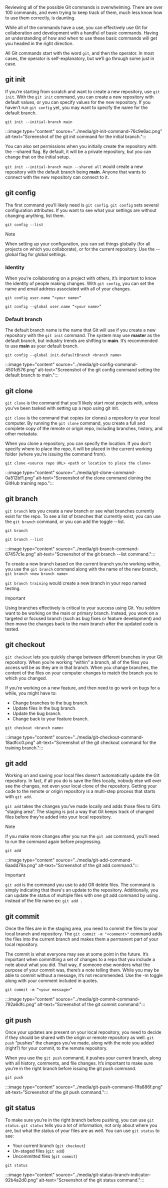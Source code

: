 
Reviewing all of the possible Git commands is overwhelming. There are over 100 commands, and even trying to keep track of them, much less know how to use them correctly, is daunting.

While all of the commands have a use, you can effectively use Git for collaboration and development with a handful of basic commands. Having an understanding of how and when to use these basic commands will get you headed in the right direction.

All Git commands start with the word `git`, and then the operator. In most cases, the operator is self-explanatory, but we’ll go through some just in case.

## git init

If you’re starting from scratch and want to create a new repository, use `git init`. With the `git init` command, you can create a new repository with default values, or you can specify values for the new repository. If you haven’t run `git config` yet, you may want to specify the name for the default branch.

`git init --initial-branch main`

:::image type="content" source="../media/git-init-command-76c9e6ac.png" alt-text="Screenshot of the git init command for the initial branch.":::


You can also set permissions when you initially create the repository with the --shared flag. By default, it will be a private repository, but you can change that on the initial setup.

`git init --initial-branch main --shared all` would create a new repository with the default branch being **main**. Anyone that wants to connect with the new repository can connect to it.

## git config

The first command you’ll likely need is `git config`. `git config` sets several configuration attributes. If you want to see what your settings are without changing anything, list them.

`git config --list`

> [!NOTE]
> When setting up your configuration, you can set things globally (for all projects on which you collaborate), or for the current repository. Use the --global flag for global settings.

### Identity

When you’re collaborating on a project with others, it’s important to know the identity of people making changes. With `git config`, you can set the name and email address associated with all of your changes.

`git config user.name “<your name>”`

`git config --global user.name “<your name>”`

### Default branch

The default branch name is the name that Git will use if you create a new repository with the `git init` command. The system may use **master** as the default branch, but industry trends are shifting to **main**. It’s recommended to use **main** as your default branch.

`git config --global init.defaultBranch <branch name>`

:::image type="content" source="../media/git-config-command-4501d576.png" alt-text="Screenshot of the git config command setting the default branch to main.":::


## git clone

`git clone` is the command that you’ll likely start most projects with, unless you’ve been tasked with setting up a repo using git init.

`git clone` is the command that copies (or clones) a repository to your local computer. By running the `git clone` command, you create a full and complete copy of the remote or origin repo, including branches, history, and other metadata.

When you clone a repository, you can specify the location. If you don’t specify where to place the repo, it will be placed in the current working folder (where you’re issuing the command from).

`git clone <source repo URL> <path or location to place the clone>`

:::image type="content" source="../media/git-clone-command-0a512bf1.png" alt-text="Screenshot of the clone command cloning the GitHub training repo.":::


## git branch

`git branch` lets you create a new branch or see what branches currently exist for the repo. To see a list of branches that currently exist, you can use the `git branch` command, or you can add the toggle --list.

`git branch`

`git branch --list`

:::image type="content" source="../media/git-branch-command-67457c1e.png" alt-text="Screenshot of the git branch --list command.":::


To create a new branch based on the current branch you’re working within, you use the `git branch` command along with the name of the new branch, `git branch <new branch name>`

`git branch training` would create a new branch in your repo named testing.

> [!IMPORTANT]
> Using branches effectively is critical to your success using Git. You seldom want to be working on the main or primary branch. Instead, you work on a targeted or focused branch (such as bug fixes or feature development) and then move the changes back to the main branch after the updated code is tested.<br>

## git checkout

`git checkout` lets you quickly change between different branches in your Git repository. When you’re working “within” a branch, all of the files you access will be as they are in that branch. When you change branches, the content of the files on your computer changes to match the branch you to which you changed.

If you’re working on a new feature, and then need to go work on bugs for a while, you might have to:

 -  Change branches to the bug branch.
 -  Update files in the bug branch.
 -  Update the bug branch.
 -  Change back to your feature branch.

`git checkout <branch name>`

:::image type="content" source="../media/git-checkout-command-18adfcc0.png" alt-text="Screenshot of the git checkout command for the training branch.":::


## git add

Working on and saving your local files doesn’t automatically update the Git repository. In fact, if all you do is save the files locally, nobody else will ever see the changes, not even your local clone of the repository. Getting your code to the remote or origin repository is a multi-step process that starts with `git add`.

`git add` takes the changes you’ve made locally and adds those files to Git’s “staging area”. The staging is just a way that Git keeps track of changed files before they’re added into your local repository.

> [!NOTE]
> If you make more changes after you run the `git add` command, you’ll need to run the command again before progressing.

`git add`

:::image type="content" source="../media/git-add-command-6aadd79a.png" alt-text="Screenshot of the git add command.":::


> [!IMPORTANT]
> `git add` is the command you use to add OR delete files. The command is simply indicating that there's an update to the repository. Additionally, you can update the status of multiple files with one git add command by using . instead of the file name ex: `git add .`

## git commit

Once the files are in the staging area, you need to commit the files to your local branch and repository. The `git commit -m "<comment>"` command adds the files into the current branch and makes them a permanent part of your local repository.

The commit is what everyone may see at some point in the future. It’s important when committing a set of changes to a repo that you include a note about what you did. That way, if someone else wonders what the purpose of your commit was, there’s a note telling them. While you may be able to commit without a message, it’s not recommended. Use the -m toggle along with your comment included in quotes.

`git commit -m “<your message>”`

:::image type="content" source="../media/git-commit-command-792a6dfc.png" alt-text="Screenshot of the git commit command.":::


## git push

Once your updates are present on your local repository, you need to decide if they should be shared with the origin or remote repository as well. `git push` “pushes” the changes you’ve made, along with the note you added (right?) for your commit, to the remote repository.

When you use the `git push` command, it pushes your current branch, along with all history, comments, and file changes. It’s important to make sure you’re in the right branch before issuing the git push command.

`git push`

:::image type="content" source="../media/git-push-command-1ffa886f.png" alt-text="Screenshot of the git push command.":::


## git status

To make sure you’re in the right branch before pushing, you can use `git status`. `git status` tells you a lot of information, not only about where you are, but what the status of your files are as well. You can use `git status` to see:

 -  Your current branch (`git checkout`)
 -  Un-staged files (`git add`)
 -  Uncommitted files (`git commit`)

`git status`

:::image type="content" source="../media/git-status-branch-indicator-92b4a2d0.png" alt-text="Screenshot of the git status command.":::
